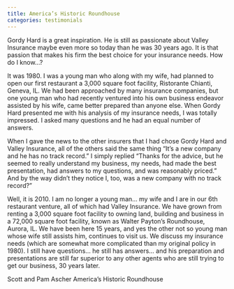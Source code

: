 ```yaml
---
title: America’s Historic Roundhouse
categories: testimonials
---
```

Gordy Hard is a great inspiration. He is still as passionate about Valley Insurance maybe even more so today than he was 30 years ago. It is that passion that makes his firm the best choice for your insurance needs. How do I know…?

It was 1980. I was a young man who along with my wife, had planned to open our first restaurant a 3,000 square foot facility, Ristorante Chianti, Geneva, IL. We had been approached by many insurance companies, but one young man who had recently ventured into his own business endeavor assisted by his wife, came better prepared than anyone else. When Gordy Hard presented me with his analysis of my insurance needs, I was totally impressed. I asked many questions and he had an equal number of answers.

When I gave the news to the other insurers that I had chose Gordy Hard and Valley Insurance, all of the others said the same thing “It’s a new company and he has no track record.” I simply replied “Thanks for the advice, but he seemed to really understand my business, my needs, had made the best presentation, had answers to my questions, and was reasonably priced.” And by the way didn’t they notice I, too, was a new company with no track record?”

Well, it is 2010. I am no longer a young man… my wife and I are in our 6th restaurant venture, all of which had Valley Insurance. We have grown from renting a 3,000 square foot facility to owning land, building and business in a 72,000 square foot facility, known as Walter Payton’s Roundhouse, Aurora, IL. We have been here 15 years, and yes the other not so young man whose wife still assists him, continues to visit us. We discuss my insurance needs (which are somewhat more complicated than my original policy in 1980). I still have questions… he still has answers… and his preparation and presentations are still far superior to any other agents who are still trying to get our business, 30 years later.

Scott and Pam Ascher
America’s Historic Roundhouse